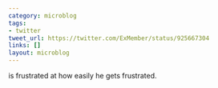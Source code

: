 ```yaml
---
category: microblog
tags:
- twitter
tweet_url: https://twitter.com/ExMember/status/925667304
links: []
layout: microblog
---
```

is frustrated at how easily he gets frustrated.
